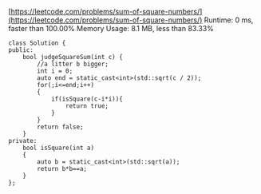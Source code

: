 [https://leetcode.com/problems/sum-of-square-numbers/](https://leetcode.com/problems/sum-of-square-numbers/)
Runtime: 0 ms, faster than 100.00%
Memory Usage: 8.1 MB, less than 83.33%
```
class Solution {
public:
    bool judgeSquareSum(int c) {
        //a litter b bigger;
        int i = 0;
        auto end = static_cast<int>(std::sqrt(c / 2));
        for(;i<=end;i++)
        {
            if(isSquare(c-i*i)){
                return true;
            }
        }
        return false;
    }
private:
    bool isSquare(int a)
    {
        auto b = static_cast<int>(std::sqrt(a));
        return b*b==a;
    }
};
```
